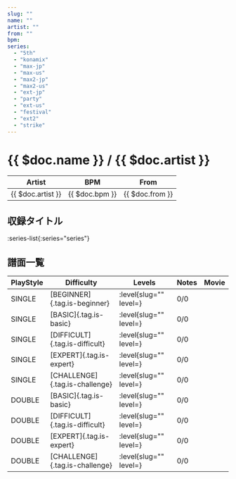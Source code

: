 ```yaml
---
slug: ""
name: ""
artist: ""
from: ""
bpm: 
series:
  - "5th"
  - "konamix"
  - "max-jp"
  - "max-us"
  - "max2-jp"
  - "max2-us"
  - "ext-jp"
  - "party"
  - "ext-us"
  - "festival"
  - "ext2"
  - "strike"
---
```


# {{ $doc.name }} / {{ $doc.artist }}

|Artist|BPM|From|
|------|---|----|
|{{ $doc.artist }}|{{ $doc.bpm }}|{{ $doc.from }}|

## 収録タイトル

:series-list{:series="series"}

## 譜面一覧

|PlayStyle|Difficulty|Levels|Notes|Movie|
|---------|----------|------|-----|-----|
|SINGLE|[BEGINNER]{.tag.is-beginner}|:level{slug="" level=}|0/0||
|SINGLE|[BASIC]{.tag.is-basic}|:level{slug="" level=}|0/0||
|SINGLE|[DIFFICULT]{.tag.is-difficult}|:level{slug="" level=}|0/0||
|SINGLE|[EXPERT]{.tag.is-expert}|:level{slug="" level=}|0/0||
|SINGLE|[CHALLENGE]{.tag.is-challenge}|:level{slug="" level=}|0/0||
|DOUBLE|[BASIC]{.tag.is-basic}|:level{slug="" level=}|0/0||
|DOUBLE|[DIFFICULT]{.tag.is-difficult}|:level{slug="" level=}|0/0||
|DOUBLE|[EXPERT]{.tag.is-expert}|:level{slug="" level=}|0/0||
|DOUBLE|[CHALLENGE]{.tag.is-challenge}|:level{slug="" level=}|0/0||
